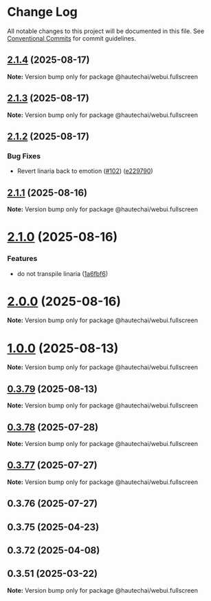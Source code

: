 # Change Log

All notable changes to this project will be documented in this file.
See [Conventional Commits](https://conventionalcommits.org) for commit guidelines.

## [2.1.4](https://github.com/HautechAI/webui/compare/@hautechai/webui.fullscreen@2.1.3...@hautechai/webui.fullscreen@2.1.4) (2025-08-17)

**Note:** Version bump only for package @hautechai/webui.fullscreen

## [2.1.3](https://github.com/HautechAI/webui/compare/@hautechai/webui.fullscreen@2.1.2...@hautechai/webui.fullscreen@2.1.3) (2025-08-17)

**Note:** Version bump only for package @hautechai/webui.fullscreen

## [2.1.2](https://github.com/HautechAI/webui/compare/@hautechai/webui.fullscreen@2.1.1...@hautechai/webui.fullscreen@2.1.2) (2025-08-17)

### Bug Fixes

- Revert linaria back to emotion ([#102](https://github.com/HautechAI/webui/issues/102)) ([e229790](https://github.com/HautechAI/webui/commit/e229790dae8eba4b3037bbe41365e5a73ab7f6dc))

## [2.1.1](https://github.com/HautechAI/webui/compare/@hautechai/webui.fullscreen@2.1.0...@hautechai/webui.fullscreen@2.1.1) (2025-08-16)

**Note:** Version bump only for package @hautechai/webui.fullscreen

# [2.1.0](https://github.com/HautechAI/webui/compare/@hautechai/webui.fullscreen@1.0.0...@hautechai/webui.fullscreen@2.1.0) (2025-08-16)

### Features

- do not transpile linaria ([1a6fbf6](https://github.com/HautechAI/webui/commit/1a6fbf6353a0e5028040006b5045170cf83f1ba0))

# [2.0.0](https://github.com/HautechAI/webui/compare/@hautechai/webui.fullscreen@1.0.0...@hautechai/webui.fullscreen@2.0.0) (2025-08-16)

**Note:** Version bump only for package @hautechai/webui.fullscreen

# [1.0.0](https://github.com/HautechAI/webui/compare/@hautechai/webui.fullscreen@0.3.79...@hautechai/webui.fullscreen@1.0.0) (2025-08-13)

**Note:** Version bump only for package @hautechai/webui.fullscreen

## [0.3.79](https://github.com/HautechAI/webui/compare/@hautechai/webui.fullscreen@0.3.78...@hautechai/webui.fullscreen@0.3.79) (2025-08-13)

**Note:** Version bump only for package @hautechai/webui.fullscreen

## [0.3.78](https://github.com/HautechAI/webui/compare/@hautechai/webui.fullscreen@0.3.77...@hautechai/webui.fullscreen@0.3.78) (2025-07-28)

**Note:** Version bump only for package @hautechai/webui.fullscreen

## [0.3.77](https://github.com/HautechAI/webui/compare/@hautechai/webui.fullscreen@0.3.76...@hautechai/webui.fullscreen@0.3.77) (2025-07-27)

**Note:** Version bump only for package @hautechai/webui.fullscreen

## 0.3.76 (2025-07-27)

## 0.3.75 (2025-04-23)

## 0.3.72 (2025-04-08)

## 0.3.51 (2025-03-22)

**Note:** Version bump only for package @hautechai/webui.fullscreen

